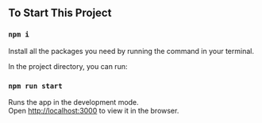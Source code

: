 ## To Start This Project

### `npm i`

Install all the packages you need by running the command in your terminal.

In the project directory, you can run:

### `npm run start`

Runs the app in the development mode.\
Open [http://localhost:3000](http://localhost:3000) to view it in the browser.

 